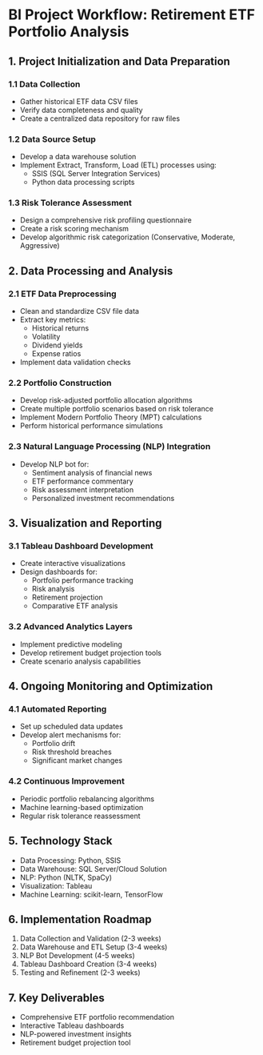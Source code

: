# BI Project Workflow: Retirement ETF Portfolio Analysis

## 1. Project Initialization and Data Preparation

### 1.1 Data Collection
- Gather historical ETF data CSV files
- Verify data completeness and quality
- Create a centralized data repository for raw files

### 1.2 Data Source Setup
- Develop a data warehouse solution
- Implement Extract, Transform, Load (ETL) processes using:
  - SSIS (SQL Server Integration Services)
  - Python data processing scripts

### 1.3 Risk Tolerance Assessment
- Design a comprehensive risk profiling questionnaire
- Create a risk scoring mechanism
- Develop algorithmic risk categorization (Conservative, Moderate, Aggressive)

## 2. Data Processing and Analysis

### 2.1 ETF Data Preprocessing
- Clean and standardize CSV file data
- Extract key metrics:
  - Historical returns
  - Volatility
  - Dividend yields
  - Expense ratios
- Implement data validation checks

### 2.2 Portfolio Construction
- Develop risk-adjusted portfolio allocation algorithms
- Create multiple portfolio scenarios based on risk tolerance
- Implement Modern Portfolio Theory (MPT) calculations
- Perform historical performance simulations

### 2.3 Natural Language Processing (NLP) Integration
- Develop NLP bot for:
  - Sentiment analysis of financial news
  - ETF performance commentary
  - Risk assessment interpretation
  - Personalized investment recommendations

## 3. Visualization and Reporting

### 3.1 Tableau Dashboard Development
- Create interactive visualizations
- Design dashboards for:
  - Portfolio performance tracking
  - Risk analysis
  - Retirement projection
  - Comparative ETF analysis

### 3.2 Advanced Analytics Layers
- Implement predictive modeling
- Develop retirement budget projection tools
- Create scenario analysis capabilities

## 4. Ongoing Monitoring and Optimization

### 4.1 Automated Reporting
- Set up scheduled data updates
- Develop alert mechanisms for:
  - Portfolio drift
  - Risk threshold breaches
  - Significant market changes

### 4.2 Continuous Improvement
- Periodic portfolio rebalancing algorithms
- Machine learning-based optimization
- Regular risk tolerance reassessment

## 5. Technology Stack
- Data Processing: Python, SSIS
- Data Warehouse: SQL Server/Cloud Solution
- NLP: Python (NLTK, SpaCy)
- Visualization: Tableau
- Machine Learning: scikit-learn, TensorFlow

## 6. Implementation Roadmap
1. Data Collection and Validation (2-3 weeks)
2. Data Warehouse and ETL Setup (3-4 weeks)
3. NLP Bot Development (4-5 weeks)
4. Tableau Dashboard Creation (3-4 weeks)
5. Testing and Refinement (2-3 weeks)

## 7. Key Deliverables
- Comprehensive ETF portfolio recommendation
- Interactive Tableau dashboards
- NLP-powered investment insights
- Retirement budget projection tool
